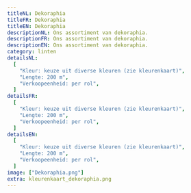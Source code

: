 ```yaml
---
titleNL: Dekoraphia
titleFR: Dekoraphia
titleEN: Dekoraphia
descriptionNL: Ons assortiment van dekoraphia.
descriptionFR: Ons assortiment van dekoraphia.
descriptionEN: Ons assortiment van dekoraphia.
category: linten
detailsNL:
  [
    "Kleur: keuze uit diverse kleuren (zie kleurenkaart)",
    "Lengte: 200 m",
    "Verkoopeenheid: per rol",
  ]
detailsFR:
  [
    "Kleur: keuze uit diverse kleuren (zie kleurenkaart)",
    "Lengte: 200 m",
    "Verkoopeenheid: per rol",
  ]
detailsEN:
  [
    "Kleur: keuze uit diverse kleuren (zie kleurenkaart)",
    "Lengte: 200 m",
    "Verkoopeenheid: per rol",
  ]
image: ["Dekoraphia.png"]
extra: kleurenkaart_dekoraphia.png
---
```

